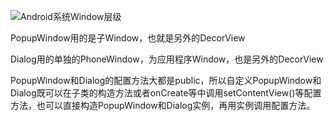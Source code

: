![Android系统Window层级](https://upload-images.jianshu.io/upload_images/3468445-467e8bdf84cca4ea.png?imageMogr2/auto-orient/strip%7CimageView2/2/w/1240)


PopupWindow用的是子Window，也就是另外的DecorView

Dialog用的单独的PhoneWindow，为应用程序Window，也是另外的DecorView

PopupWindow和Dialog的配置方法大都是public，所以自定义PopupWindow和Dialog既可以在子类的构造方法或者onCreate等中调用setContentView()等配置方法，也可以直接构造PopupWindow和Dialog实例，再用实例调用配置方法。
